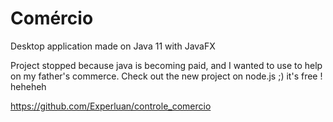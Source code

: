 # Comércio

Desktop application made on Java 11 with JavaFX


Project stopped because java is becoming paid, and I wanted to use to help on my father's commerce. Check out the new project on node.js ;) it's free ! heheheh 

https://github.com/Experluan/controle_comercio

